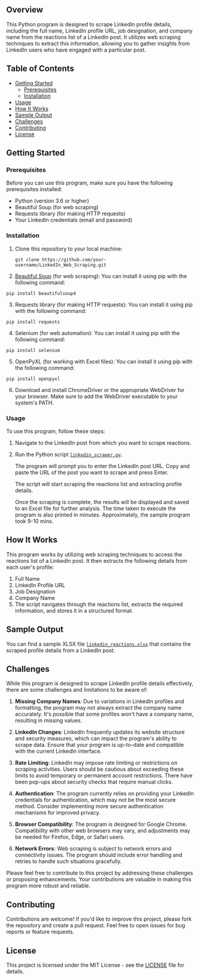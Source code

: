 ## Overview

This Python program is designed to scrape LinkedIn profile details, including the full name, LinkedIn profile URL, job designation, and company name from the reactions list of a LinkedIn post. It utilizes web scraping techniques to extract this information, allowing you to gather insights from LinkedIn users who have engaged with a particular post.

## Table of Contents

- [Getting Started](#getting-started)
  - [Prerequisites](#prerequisites)
  - [Installation](#installation)
- [Usage](#usage)
- [How It Works](#how-it-works)
- [Sample Output](#sample-output)
- [Challenges](#challenges)
- [Contributing](#contributing)
- [License](#license)

## Getting Started <a name="getting-started"></a>

### Prerequisites <a name="prerequisites"></a>

Before you can use this program, make sure you have the following prerequisites installed:

- Python (version 3.6 or higher)
- Beautiful Soup (for web scraping)
- Requests library (for making HTTP requests)
- Your LinkedIn credentials (email and password)

### Installation <a name="installation"></a>

1. Clone this repository to your local machine:

   `git clone https://github.com/your-username/LinkedIn_Web_Scraping.git`

2. [Beautiful Soup](https://www.crummy.com/software/BeautifulSoup/bs4/doc/) (for web scraping): You can install it using pip with the following command:

  `pip install beautifulsoup4`

3. Requests library (for making HTTP requests): You can install it using pip with the following command:

  `pip install requests`

4. Selenium (for web automation): You can install it using pip with the following command:

  `pip install selenium`

5. OpenPyXL (for working with Excel files): You can install it using pip with the following command:

  `pip install openpyxl`

6. Download and install ChromeDriver or the appropriate WebDriver for your browser. Make sure to add the WebDriver executable to your system's PATH.

### Usage <a name="usage"></a>
To use this program, follow these steps:

1. Navigate to the LinkedIn post from which you want to scrape reactions.

2. Run the Python script [`linkedin_scraper.py`](https://github.com/ruru-lyy/LinkedIn_Web_Scraping/blob/main/linkedin_scraper.ipynb).

   The program will prompt you to enter the LinkedIn post URL. Copy and paste the URL of the post you want to scrape and press Enter.

   The script will start scraping the reactions list and extracting profile details.

   Once the scraping is complete, the results will be displayed and saved to an Excel file for further analysis. The time taken to execute the program is also printed in minutes. Approximately, the sample program took 9-10 mins.

## How It Works <a name="how-it-works"></a>
This program works by utilizing web scraping techniques to access the reactions list of a LinkedIn post. It then extracts the following details from each user's profile:

1. Full Name
2. LinkedIn Profile URL
3. Job Designation
4. Company Name
5. The script navigates through the reactions list, extracts the required information, and stores it in a structured format.

## Sample Output <a name="sample-output"></a>
You can find a sample XLSX file [`linkedin_reactions.xlsx`](https://github.com/ruru-lyy/LinkedIn_Web_Scraping/blob/main/linkedin_reactions.xlsx) that contains the scraped profile details from a LinkedIn post.

## Challenges <a name="challenges"></a>

While this program is designed to scrape LinkedIn profile details effectively, there are some challenges and limitations to be aware of:

1. **Missing Company Names**: Due to variations in LinkedIn profiles and formatting, the program may not always extract the company name accurately. It's possible that some profiles won't have a company name, resulting in missing values.

2. **LinkedIn Changes**: LinkedIn frequently updates its website structure and security measures, which can impact the program's ability to scrape data. Ensure that your program is up-to-date and compatible with the current LinkedIn interface.

3. **Rate Limiting**: LinkedIn may impose rate limiting or restrictions on scraping activities. Users should be cautious about exceeding these limits to avoid temporary or permanent account restrictions. There have been pop-ups about security checks that require manual clicks.

4. **Authentication**: The program currently relies on providing your LinkedIn credentials for authentication, which may not be the most secure method. Consider implementing more secure authentication mechanisms for improved privacy.

5. **Browser Compatibility**: The program is designed for Google Chrome. Compatibility with other web browsers may vary, and adjustments may be needed for Firefox, Edge, or Safari users.

6. **Network Errors**: Web scraping is subject to network errors and connectivity issues. The program should include error handling and retries to handle such situations gracefully.

Please feel free to contribute to this project by addressing these challenges or proposing enhancements. Your contributions are valuable in making this program more robust and reliable.

## Contributing <a name="contributing"></a>
Contributions are welcome! If you'd like to improve this project, please fork the repository and create a pull request. Feel free to open issues for bug reports or feature requests.

## License <a name="license"></a>
This project is licensed under the MIT License - see the [LICENSE](LICENSE) file for details.
